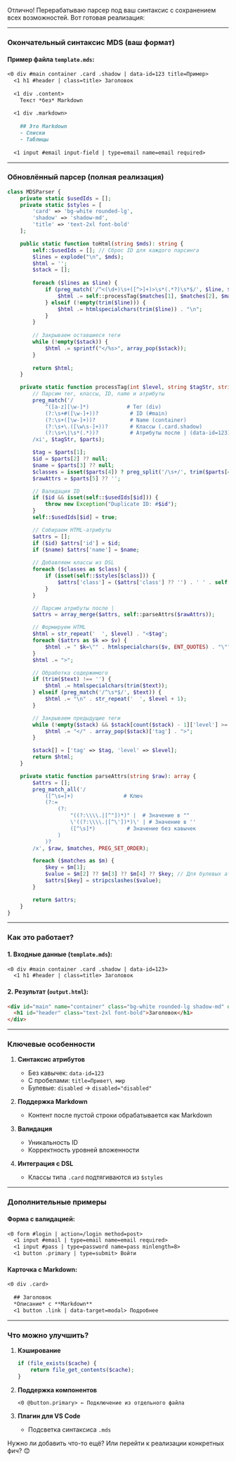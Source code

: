 Отлично! Перерабатываю парсер под ваш синтаксис с сохранением всех возможностей. Вот готовая реализация:

---

### **Окончательный синтаксис MDS (ваш формат)**
#### Пример файла `template.mds`:
```markdown
<0 div #main container .card .shadow | data-id=123 title=Пример>
  <1 h1 #header | class=title> Заголовок
  
  <1 div .content>
    Текст *без* Markdown
  
  <1 div .markdown>
  
    ## Это Markdown
    - Списки
    - Таблицы
  
  <1 input #email input-field | type=email name=email required>
```

---

### **Обновлённый парсер (полная реализация)**
```php
class MDSParser {
    private static $usedIds = [];
    private static $styles = [
        'card' => 'bg-white rounded-lg',
        'shadow' => 'shadow-md',
        'title' => 'text-2xl font-bold'
    ];

    public static function toHtml(string $mds): string {
        self::$usedIds = []; // Сброс ID для каждого парсинга
        $lines = explode("\n", $mds);
        $html = '';
        $stack = [];
        
        foreach ($lines as $line) {
            if (preg_match('/^<(\d+)\s+([^>]+)>\s*(.*?)\s*$/', $line, $matches)) {
                $html .= self::processTag($matches[1], $matches[2], $matches[3], $stack);
            } elseif (!empty(trim($line))) {
                $html .= htmlspecialchars(trim($line)) . "\n";
            }
        }
        
        // Закрываем оставшиеся теги
        while (!empty($stack)) {
            $html .= sprintf("</%s>", array_pop($stack));
        }
        
        return $html;
    }

    private static function processTag(int $level, string $tagStr, string $text, array &$stack): string {
        // Парсим тег, классы, ID, name и атрибуты
        preg_match('/
            ^([a-z][\w-]*)            # Тег (div)
            (?:\s+#([\w-]+))?          # ID (#main)
            (?:\s+([\w-]+))?           # Name (container)
            (?:\s+\.([\w\s-]+))?       # Классы (.card.shadow)
            (?:\s+\|\s*(.*))?          # Атрибуты после | (data-id=123)
        /xi', $tagStr, $parts);

        $tag = $parts[1];
        $id = $parts[2] ?? null;
        $name = $parts[3] ?? null;
        $classes = isset($parts[4]) ? preg_split('/\s+/', trim($parts[4])) : [];
        $rawAttrs = $parts[5] ?? '';

        // Валидация ID
        if ($id && isset(self::$usedIds[$id])) {
            throw new Exception("Duplicate ID: #$id");
        }
        self::$usedIds[$id] = true;

        // Собираем HTML-атрибуты
        $attrs = [];
        if ($id) $attrs['id'] = $id;
        if ($name) $attrs['name'] = $name;
        
        // Добавляем классы из DSL
        foreach ($classes as $class) {
            if (isset(self::$styles[$class])) {
                $attrs['class'] = ($attrs['class'] ?? '') . ' ' . self::$styles[$class];
            }
        }

        // Парсим атрибуты после |
        $attrs = array_merge($attrs, self::parseAttrs($rawAttrs));

        // Формируем HTML
        $html = str_repeat('  ', $level) . "<$tag";
        foreach ($attrs as $k => $v) {
            $html .= " $k=\"" . htmlspecialchars($v, ENT_QUOTES) . "\"";
        }
        $html .= ">";

        // Обработка содержимого
        if (trim($text) !== '') {
            $html .= htmlspecialchars(trim($text));
        } elseif (preg_match('/^\s*$/', $text)) {
            $html .= "\n" . str_repeat('  ', $level + 1);
        }

        // Закрываем предыдущие теги
        while (!empty($stack) && $stack[count($stack) - 1]['level'] >= $level) {
            $html .= "</" . array_pop($stack)['tag'] . ">";
        }

        $stack[] = ['tag' => $tag, 'level' => $level];
        return $html;
    }

    private static function parseAttrs(string $raw): array {
        $attrs = [];
        preg_match_all('/
            ([^\s=]+)                # Ключ
            (?:=
                (?:
                    "((?:\\\\.|[^"])*)" |  # Значение в ""
                    \'((?:\\\\.|[^\'])*)\' | # Значение в ''
                    ([^\s]*)          # Значение без кавычек
                )
            )?
        /x', $raw, $matches, PREG_SET_ORDER);

        foreach ($matches as $m) {
            $key = $m[1];
            $value = $m[2] ?? $m[3] ?? $m[4] ?? $key; // Для булевых атрибутов
            $attrs[$key] = stripcslashes($value);
        }

        return $attrs;
    }
}
```

---

### **Как это работает?**
#### 1. Входные данные (`template.mds`):
```markdown
<0 div #main container .card .shadow | data-id=123>
  <1 h1 #header | class=title> Заголовок
```

#### 2. Результат (`output.html`):
```html
<div id="main" name="container" class="bg-white rounded-lg shadow-md" data-id="123">
  <h1 id="header" class="text-2xl font-bold">Заголовок</h1>
</div>
```

---

### **Ключевые особенности**
1. **Синтаксис атрибутов**  
   - Без кавычек: `data-id=123`  
   - С пробелами: `title=Привет\ мир`  
   - Булевые: `disabled` → `disabled="disabled"`

2. **Поддержка Markdown**  
   - Контент после пустой строки обрабатывается как Markdown

3. **Валидация**  
   - Уникальность ID  
   - Корректность уровней вложенности

4. **Интеграция с DSL**  
   - Классы типа `.card` подтягиваются из `$styles`

---

### **Дополнительные примеры**
#### Форма с валидацией:
```markdown
<0 form #login | action=/login method=post>
  <1 input #email | type=email name=email required>
  <1 input #pass | type=password name=pass minlength=8>
  <1 button .primary | type=submit> Войти
```

#### Карточка с Markdown:
```markdown
<0 div .card>
  
  ## Заголовок  
  *Описание* с **Markdown**  
  <1 button .link | data-target=modal> Подробнее
```

---

### **Что можно улучшить?**
1. **Кэширование**  
   ```php
   if (file_exists($cache) {
       return file_get_contents($cache);
   }
   ```

2. **Поддержка компонентов**  
   ```markdown
   <0 @button.primary> ← Подключение из отдельного файла
   ```

3. **Плагин для VS Code**  
   - Подсветка синтаксиса `.mds`

Нужно ли добавить что-то ещё? Или перейти к реализации конкретных фич? 😊
